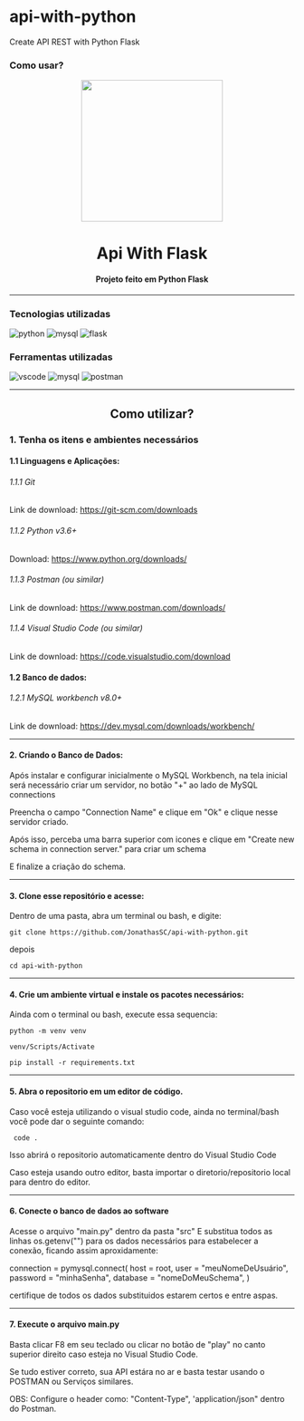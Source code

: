 # api-with-python
Create API REST with Python Flask

### Como usar?

<div align="center">
<img src="https://www.vectorlogo.zone/logos/pocoo_flask/pocoo_flask-ar21.png" style="
width: 250px;">

# Api With Flask

#### Projeto feito em Python Flask
</div>

---
### Tecnologias utilizadas

![python](https://img.shields.io/badge/PYTHON-306998?&logo=python&logoColor=ffdd54&style=flat&logoWidth=30) ![mysql](https://img.shields.io/badge/MYSQL-1E4C68?&logo=mysql&logoColor=white&style=flat&logoWidth=30) ![flask](https://img.shields.io/badge/FLASK-black?&logo=flask&logoColor=white&style=flat&logoWidth=30)

### Ferramentas utilizadas

![vscode](https://img.shields.io/badge/VS%20CODE-0078d7?&logo=visualstudiocode&logoColor=white&style=flat&logoWidth=30) ![mysql](https://img.shields.io/badge/MYSQL_WORKBENCH-1E4C68?&logo=mysql&logoColor=white&style=flat&logoWidth=30) ![postman](https://img.shields.io/badge/POSTMAN-orange?&logo=postman&logoColor=white&style=flat&logoWidth=30)

---

<div align="center">

## Como utilizar?
</div>

### 1. Tenha os itens e ambientes necessários

#### 1.1 Linguagens e Aplicações:
###### 1.1.1 Git
Link de download:
https://git-scm.com/downloads
###### 1.1.2 Python v3.6+
Download:
https://www.python.org/downloads/
###### 1.1.3 Postman (ou similar)
Link de download:
https://www.postman.com/downloads/

###### 1.1.4 Visual Studio Code (ou similar)
Link de download:
https://code.visualstudio.com/download

#### 1.2 Banco de dados:
###### 1.2.1 MySQL workbench v8.0+
Link de download:
https://dev.mysql.com/downloads/workbench/

---
#### 2. Criando o Banco de Dados:

Após instalar e configurar inicialmente o MySQL Workbench, na tela inicial será necessário criar um servidor, no botão "+" ao lado de MySQL connections

Preencha o campo "Connection Name" e clique em "Ok" e clique nesse servidor criado.

Após isso, perceba uma barra superior com icones e clique em "Create new schema in connection server." para criar um schema

E finalize a criação do schema.

---
#### 3. Clone esse repositório e acesse:

Dentro de uma pasta, abra um terminal ou bash, e digite:

``` git clone https://github.com/JonathasSC/api-with-python.git ```

depois

``` cd api-with-python ```

---
#### 4. Crie um ambiente virtual e instale os pacotes necessários:

Ainda com o terminal ou bash, execute essa sequencia:

``` python -m venv venv ```

``` venv/Scripts/Activate ```

``` pip install -r requirements.txt ``` 

---
#### 5. Abra o repositorio em um editor de código.

Caso você esteja utilizando o visual studio code, ainda no terminal/bash você pode dar o seguinte comando:

``` code .```

Isso abrirá o repositorio automaticamente dentro do Visual Studio Code 

Caso esteja usando outro editor, basta importar o diretorio/repositorio local para dentro do editor.

---
#### 6. Conecte o banco de dados ao software

Acesse o arquivo "main.py" dentro da pasta "src"
E substitua todos as linhas os.getenv("") para os dados necessários para estabelecer a conexão, ficando assim aproxidamente:

connection = pymysql.connect(
    host = root,
    user = "meuNomeDeUsuário",
    password = "minhaSenha",
    database = "nomeDoMeuSchema",
    )

certifique de todos os dados substituidos estarem certos e entre aspas.

---
#### 7. Execute o arquivo main.py

Basta clicar F8 em seu teclado ou clicar no botão de "play" no canto superior direito caso esteja no Visual Studio Code.

Se tudo estiver correto, sua API estára no ar e basta testar usando o POSTMAN ou Serviços similares.

OBS: Configure o header como:
"Content-Type", 'application/json" dentro do Postman.